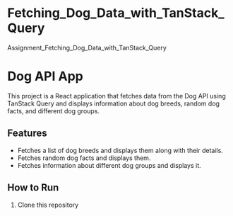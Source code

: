 # Fetching_Dog_Data_with_TanStack_Query
Assignment_Fetching_Dog_Data_with_TanStack_Query

# Dog API App

This project is a React application that fetches data from the Dog API using TanStack Query and displays information about dog breeds, random dog facts, and different dog groups.

## Features

- Fetches a list of dog breeds and displays them along with their details.
- Fetches random dog facts and displays them.
- Fetches information about different dog groups and displays it.

## How to Run

1. Clone this repository
